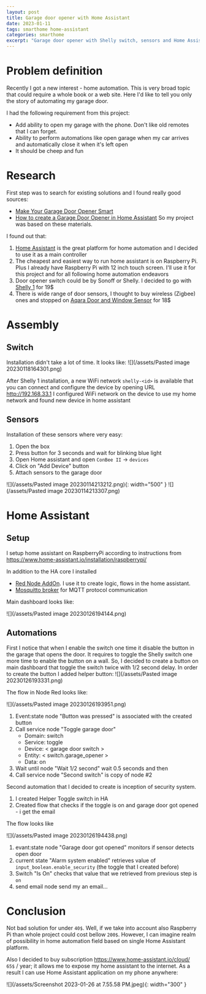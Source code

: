 ```yaml
---
layout: post
title: Garage door opener with Home Assistant
date: 2023-01-11
tags: smarthome home-assistant
categories: smarthome
excerpt: "Garage door opener with Shelly switch, sensors and Home Assistant "
---
```


# Problem definition

Recently I got a new interest - home automation. This is very broad topic that could require a whole book or a web site. Here I'd like to tell you only the story of automating my garage door.

I had the following requirement from this project:
- Add ability to open my garage with the phone. Don't like old remotes that I can forget.
- Ability to perform automations like open garage when my car arrives and automatically close it when it's left open
- It should be cheep and fun

# Research

First step was to search for existing solutions and I found really good sources:
- [Make Your Garage Door Opener Smart](https://savjee.be/blog/make-garage-door-opener-smart-shelly-esphome-home-assistant/)
- [How to create a Garage Door Opener in Home Assistant](https://leonardosmarthomemakers.com/how-to-create-a-garage-door-opener-in-home-assistant/)
  So my project was based on these materials.

I found out that:
1. [Home Assistant](https://www.home-assistant.io/) is the great platform for home automation and I decided to use it as a main controller
2. The cheapest and easiest way to run home assistant is on Raspberry Pi. Plus I already have Raspberry Pi with 12 inch touch screen. I'll use it for this project and for all following home automation endeavors
3. Door opener switch could be by Sonoff or Shelly. I decided to go with [Shelly 1](https://www.amazon.com/Shelly-Wireless-Automation-Android-Application/dp/B07NQNLDTD/ref=sr_1_2_sspa?keywords=shelly+1&qid=1673483956&sprefix=%2Caps%2C100&sr=8-2-spons&psc=1&spLa=ZW5jcnlwdGVkUXVhbGlmaWVyPUExTlM4RzAzVUYyTzQ1JmVuY3J5cHRlZElkPUEwOTA0NzQyMjZQRlIzN1dOVkE0OCZlbmNyeXB0ZWRBZElkPUEwMjcxODU5SUJIVVRUWTRURlBXJndpZGdldE5hbWU9c3BfYXRmJmFjdGlvbj1jbGlja1JlZGlyZWN0JmRvTm90TG9nQ2xpY2s9dHJ1ZQ==) for 19$
4. There is wide range of door sensors, I thought to buy wireless (Zigbee) ones and stopped on [Aqara Door and Window Sensor](https://www.amazon.com/gp/product/B07D37VDM3/ref=ppx_yo_dt_b_asin_title_o00_s00?ie=UTF8&psc=1) for 18$

# Assembly

## Switch

Installation didn't take a lot of time. It looks like:
![](/assets/Pasted image 20230118164301.png)

After Shelly 1 installation, a new WiFi network `shelly-<id>` is available that you can connect and configure the device by opening URL http://192.168.33.1
I configured WiFi network on the device to use my home network and found new device in home assistant

## Sensors

Installation of these sensors where very easy:

1. Open the box
2. Press button for 3 seconds and wait for blinking blue light
3. Open Home assistant and open `ConBee II` -> `devices`
4. Click on "Add Device" button
5. Attach sensors to the garage door

![](/assets/Pasted image 20230114213212.png){: width="500" }
![](/assets/Pasted image 20230114213307.png)




# Home Assistant

## Setup

I setup home assistant on RaspberryPi according to instructions from  https://www.home-assistant.io/installation/raspberrypi/

In addition to the HA core I installed
- [Red Node AddOn](https://community.home-assistant.io/t/home-assistant-community-add-on-node-red/55023). I use it to create logic, flows in the home assistant.
- [Mosquitto broker](https://www.home-assistant.io/integrations/mqtt/) for MQTT protocol communication

Main dashboard looks like:

![](/assets/Pasted image 20230126194144.png)


## Automations

First I notice that when I enable the switch one time it disable the button in the garage that opens the door. It requires to toggle the Shelly switch one more time to enable the button on a wall.
So, I decided to create a button on main dashboard that toggle the switch twice with 1/2 second delay. In order to create the button I added helper button:
![](/assets/Pasted image 20230126193331.png)

The flow in Node Red looks like:

![](/assets/Pasted image 20230126193951.png)

1. Event:state node "Button was pressed" is associated with the created button
2. Call service node "Toggle garage door"
    - Domain: switch
    - Service: toggle
    - Device: < garage door switch >
    - Entity: < switch.garage_opener >
    - Data: on
3. Wait until node "Wait 1/2 second" wait 0.5 seconds and then
4. Call service node "Second switch" is copy of node #2

Second automation that I decided to create is inception of security system.

1. I created Helper Toggle switch in HA
2. Created flow that checks if the toggle is on and garage door got opened - i get the email

The flow looks like

![](/assets/Pasted image 20230126194438.png)

1. evant:state node "Garage door got opened" monitors if sensor detects open door
2. current state "Alarm system enabled" retrieves value of `input_boolean.enable_security` (the toggle that I created before)
3. Switch "Is On" checks that value that we retrieved from previous step is `on`
4. send email node send my an email...


# Conclusion

Not bad solution for under `40$`. Well, if we take into account also Raspberry Pi than whole project could cost bellow `200$`. However, I can imagine realm of possibility in home automation field based on single Home Assistant platform.

Also I decided to buy subscription https://www.home-assistant.io/cloud/ `65$` / year; it allows me to expose my home assistant to the internet. As a result I can use Home Assistant application on my phone anywhere:

![](/assets/Screenshot 2023-01-26 at 7.55.58 PM.jpeg){: width="300" }





